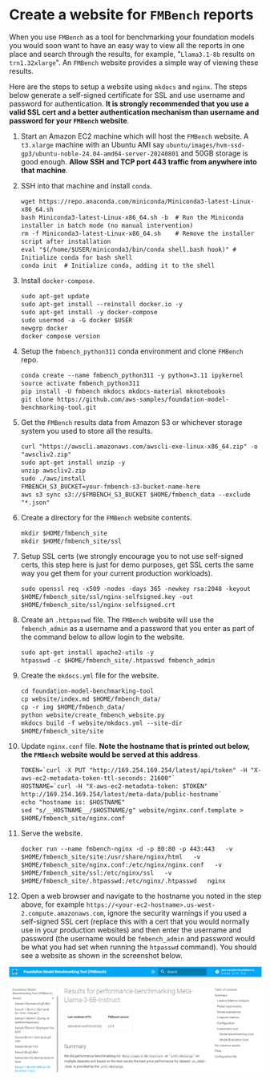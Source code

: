 # Create a website for `FMBench` reports

When you use `FMBench` as a tool for benchmarking your foundation models you would soon want to have an easy way to view all the reports in one place and search through the results, for example, "`Llama3.1-8b` results on `trn1.32xlarge`". An `FMBench` website provides a simple way of viewing these results.

Here are the steps to setup a website using `mkdocs` and `nginx`. The steps below generate a self-signed certificate for SSL and use username and password for authentication. **It is strongly recommended that you use a valid SSL cert and a better authentication mechanism than username and password for your `FMBench` website**.

1. Start an Amazon EC2 machine which will host the `FMBench` website. A `t3.xlarge` machine with an Ubuntu AMI say `ubuntu/images/hvm-ssd-gp3/ubuntu-noble-24.04-amd64-server-20240801` and 50GB storage is good enough. **Allow SSH and TCP port 443 traffic from anywhere into that machine**.

1. SSH into that machine and install `conda`.

    ```{.bash}
    wget https://repo.anaconda.com/miniconda/Miniconda3-latest-Linux-x86_64.sh
    bash Miniconda3-latest-Linux-x86_64.sh -b  # Run the Miniconda installer in batch mode (no manual intervention)
    rm -f Miniconda3-latest-Linux-x86_64.sh    # Remove the installer script after installation
    eval "$(/home/$USER/miniconda3/bin/conda shell.bash hook)" # Initialize conda for bash shell
    conda init  # Initialize conda, adding it to the shell  
    ```

1. Install `docker-compose`.

    ```{.bash}
    sudo apt-get update
    sudo apt-get install --reinstall docker.io -y
    sudo apt-get install -y docker-compose
    sudo usermod -a -G docker $USER
    newgrp docker
    docker compose version 
    ```

1. Setup the `fmbench_python311` conda environment and clone `FMBench` repo.

    ```{.bash}
    conda create --name fmbench_python311 -y python=3.11 ipykernel
    source activate fmbench_python311
    pip install -U fmbench mkdocs mkdocs-material mknotebooks
    git clone https://github.com/aws-samples/foundation-model-benchmarking-tool.git
    ```

1. Get the `FMBench` results data from Amazon S3 or whichever storage system you used to store all the results.

    ```{.bash}
    curl "https://awscli.amazonaws.com/awscli-exe-linux-x86_64.zip" -o "awscliv2.zip"
    sudo apt-get install unzip -y
    unzip awscliv2.zip
    sudo ./aws/install
    FMBENCH_S3_BUCKET=your-fmbench-s3-bucket-name-here
    aws s3 sync s3://$FMBENCH_S3_BUCKET $HOME/fmbench_data --exclude "*.json"
    ```

1. Create a directory for the `FMBench` website contents.

    ```{.bash}
    mkdir $HOME/fmbench_site
    mkdir $HOME/fmbench_site/ssl
    ```
1. Setup SSL certs (we strongly encourage you to not use self-signed certs, this step here is just for demo purposes, get SSL certs the same way you get them for your current production workloads).

    ```{.bash}
    sudo openssl req -x509 -nodes -days 365 -newkey rsa:2048 -keyout $HOME/fmbench_site/ssl/nginx-selfsigned.key -out $HOME/fmbench_site/ssl/nginx-selfsigned.crt
    ```

1. Create an `.httpasswd` file. The `FMBench` website will use the `fmbench_admin` as a username and a password that you enter as part of the command below to allow login to the website.

    ```{.bash}
    sudo apt-get install apache2-utils -y
    htpasswd -c $HOME/fmbench_site/.htpasswd fmbench_admin
    ```

1. Create the `mkdocs.yml` file for the website.

    ```{.bash}
    cd foundation-model-benchmarking-tool
    cp website/index.md $HOME/fmbench_data/
    cp -r img $HOME/fmbench_data/
    python website/create_fmbench_website.py
    mkdocs build -f website/mkdocs.yml --site-dir $HOME/fmbench_site/site
    ```

1. Update `nginx.conf` file. **Note the hostname that is printed out below, the `FMBench` website would be served at this address**.

    ```{.bash}
    TOKEN=`curl -X PUT "http://169.254.169.254/latest/api/token" -H "X-aws-ec2-metadata-token-ttl-seconds: 21600"`
    HOSTNAME=`curl -H "X-aws-ec2-metadata-token: $TOKEN" http://169.254.169.254/latest/meta-data/public-hostname`
    echo "hostname is: $HOSTNAME"
    sed "s/__HOSTNAME__/$HOSTNAME/g" website/nginx.conf.template > $HOME/fmbench_site/nginx.conf
    ```

1. Serve the website.

    ```{.bash}
    docker run --name fmbench-nginx -d -p 80:80 -p 443:443   -v $HOME/fmbench_site/site:/usr/share/nginx/html   -v $HOME/fmbench_site/nginx.conf:/etc/nginx/nginx.conf   -v $HOME/fmbench_site/ssl:/etc/nginx/ssl   -v $HOME/fmbench_site/.htpasswd:/etc/nginx/.htpasswd   nginx
    ```

1. Open a web browser and navigate to the hostname you noted in the step above, for example `https://<your-ec2-hostname>.us-west-2.compute.amazonaws.com`, ignore the security warnings if you used a self-signed SSL cert (replace this with a cert that you would normally use in your production websites) and then enter the username and password (the username would be `fmbench_admin` and password would be what you had set when running the `htpasswd` command). You should see a website as shown in the screenshot below.

![website](./img/website.png)
